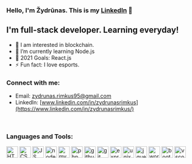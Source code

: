 ### Hello, I'm Žydrūnas. This is my [LinkedIn](https://www.linkedin.com/in/zydrunasrimkus/) 👋 

## I'm full-stack developer. Learning everyday!

- 👀 I am interested in blockchain.
- 🌱 I’m currently learning Node.js
- 🥅 2021 Goals: React.js
- ⚡ Fun fact: I love esports.

### Connect with me:

- Email: [zydrunas.rimkus95@gmail.com](mailto:zydrunas.rimkus95@gmail.com)
- LinkedIn: [www.linkedin.com/in/zydrunasrimkus](https://www.linkedin.com/in/zydrunasrimkus/)

<br />

### Languages and Tools:

<p float="left">
<img src="https://cdn.jsdelivr.net/gh/devicons/devicon/icons/html5/html5-original.svg" alt="HTML5" title="HTML5" width="30"/>
<img src="https://cdn.jsdelivr.net/gh/devicons/devicon/icons/css3/css3-original.svg" width="30" alt="CSS"/>
<img src="https://cdn.jsdelivr.net/gh/devicons/devicon/icons/javascript/javascript-original.svg" width="30" alt="JS"/>
<img src="https://cdn.jsdelivr.net/gh/devicons/devicon/icons/nodejs/nodejs-original.svg" width="30" alt="node.js"/>
<img src="https://cdn.jsdelivr.net/gh/devicons/devicon/icons/mysql/mysql-original.svg" width="30" alt="mysql"/>
<img src="https://cdn.jsdelivr.net/gh/devicons/devicon/icons/php/php-original.svg" width="30" alt="php"/>
<img src="https://cdn.jsdelivr.net/gh/devicons/devicon/icons/github/github-original-wordmark.svg" width="30" alt="github"/>
<img src="https://cdn.jsdelivr.net/gh/devicons/devicon/icons/git/git-original.svg" width="30" alt="git"/>
<img src="https://cdn.jsdelivr.net/gh/devicons/devicon/icons/express/express-original.svg" width="30" alt="express"/>
<img src="https://cdn.jsdelivr.net/gh/devicons/devicon/icons/unix/unix-original.svg" width="30" alt="unix command line"/>
<img src="https://cdn.jsdelivr.net/gh/devicons/devicon/icons/jquery/jquery-original-wordmark.svg" width="30" alt="jquery"/>
<img src="https://cdn.jsdelivr.net/gh/devicons/devicon/icons/wordpress/wordpress-original.svg" width="30" alt="wordpress"/>
<img src="https://cdn.jsdelivr.net/gh/devicons/devicon/icons/bootstrap/bootstrap-original.svg" width="30" alt="bootstrap"/>
<img src="https://cdn.jsdelivr.net/gh/devicons/devicon/icons/vscode/vscode-original.svg" width="30" alt="vscode"/>
</p>